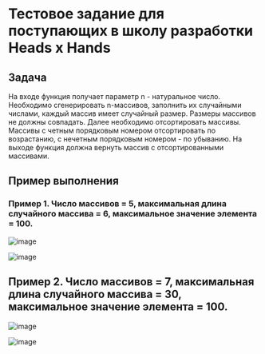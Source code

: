 # Тестовое задание для поступающих в школу разработки Heads x Hands

## Задача

На входе функция получает параметр n - натуральное число. Необходимо сгенерировать n-массивов, заполнить их случайными числами, каждый массив имеет случайный размер. Размеры массивов не должны совпадать. Далее необходимо отсортировать массивы. Массивы с четным порядковым номером отсортировать по возрастанию, с нечетным порядковым номером - по убыванию. На выходе функция должна вернуть массив с отсортированными массивами.

## Пример выполнения

### Пример 1. Число массивов = 5, максимальная длина случайного массива = 6, максимальное значение элемента = 100.

![image](https://user-images.githubusercontent.com/74682814/133120048-93f04cb8-806d-4f62-8901-78e616be22c6.png)

![image](https://user-images.githubusercontent.com/74682814/133120299-82050e23-d52d-4bb7-b649-1f233585fc1a.png)

## Пример 2. Число массивов = 7, максимальная длина случайного массива = 30, максимальное значение элемента = 100.

![image](https://user-images.githubusercontent.com/74682814/133121326-18e54116-18f4-4421-bdbe-f9cc66cf300b.png)

![image](https://user-images.githubusercontent.com/74682814/133121380-e42b813f-c468-4120-a229-400fdf753526.png)
